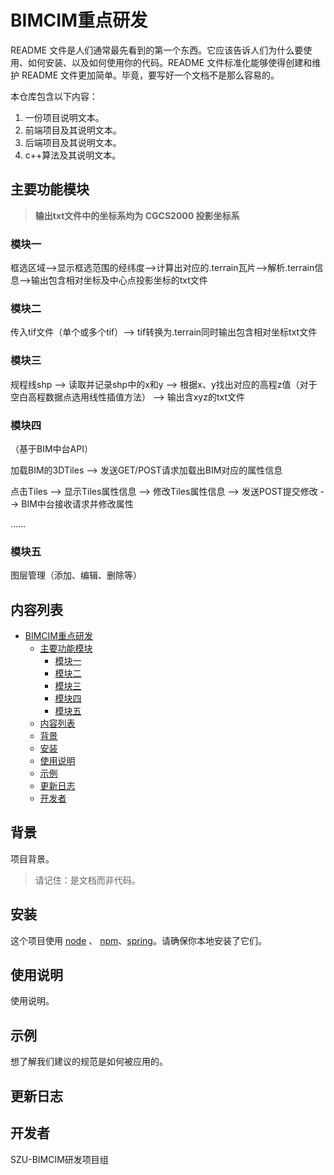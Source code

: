 # BIMCIM重点研发

README 文件是人们通常最先看到的第一个东西。它应该告诉人们为什么要使用、如何安装、以及如何使用你的代码。README 文件标准化能够使得创建和维护 README 文件更加简单。毕竟，要写好一个文档不是那么容易的。

本仓库包含以下内容：

1. 一份项目说明文本。
2. 前端项目及其说明文本。
3. 后端项目及其说明文本。
4. c++算法及其说明文本。



## 主要功能模块

> **输出txt文件中的坐标系均为 CGCS2000 投影坐标系**

### 模块一
框选区域-->显示框选范围的经纬度-->计算出对应的.terrain瓦片-->解析.terrain信息-->输出包含相对坐标及中心点投影坐标的txt文件

### 模块二
传入tif文件（单个或多个tif）--> tif转换为.terrain同时输出包含相对坐标txt文件

### 模块三
规程线shp --> 读取并记录shp中的x和y --> 根据x、y找出对应的高程z值（对于空白高程数据点选用线性插值方法） --> 输出含xyz的txt文件

### 模块四
（基于BIM中台API）

加载BIM的3DTiles --> 发送GET/POST请求加载出BIM对应的属性信息 

点击Tiles --> 显示Tiles属性信息 --> 修改Tiles属性信息 --> 发送POST提交修改 --> BIM中台接收请求并修改属性

……

### 模块五
图层管理（添加、编辑、删除等）

## 内容列表

- [BIMCIM重点研发](#bimcim重点研发)
	- [主要功能模块](#主要功能模块)
		- [模块一](#模块一)
		- [模块二](#模块二)
		- [模块三](#模块三)
		- [模块四](#模块四)
		- [模块五](#模块五)
	- [内容列表](#内容列表)
	- [背景](#背景)
	- [安装](#安装)
	- [使用说明](#使用说明)
	- [示例](#示例)
	- [更新日志](#更新日志)
	- [开发者](#开发者)

## 背景

项目背景。


> 请记住：是文档而非代码。


## 安装

这个项目使用 [node](http://nodejs.org) 、 [npm](https://npmjs.com)、[spring](https://spring.io/)。请确保你本地安装了它们。



## 使用说明

使用说明。


## 示例

想了解我们建议的规范是如何被应用的。

## 更新日志


## 开发者

SZU-BIMCIM研发项目组